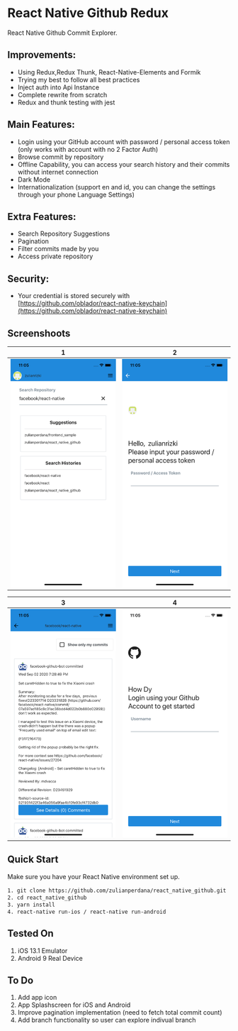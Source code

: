 #  React Native Github Redux

React Native Github Commit Explorer.

## Improvements:
 - Using Redux,Redux Thunk, React-Native-Elements and Formik
 - Trying my best to follow all best practices
 - Inject auth into Api Instance
 - Complete rewrite from scratch
 - Redux and thunk testing with jest

## Main Features:

- Login using your GitHub account with password / personal access token (only works with account with no 2 Factor Auth)
- Browse commit by repository
- Offline Capability, you can access your search history and their commits without internet connection
- Dark Mode 
- Internationalization (support en and id, you can change the settings through your phone Language Settings)

## Extra Features:

- Search Repository Suggestions
- Pagination
- Filter commits made by you
- Access private repository

## Security:

- Your credential is stored securely with [https://github.com/oblador/react-native-keychain](https://github.com/oblador/react-native-keychain)

## Screenshoots

1             |  2
:-------------------------:|:-------------------------:
![](https://raw.githubusercontent.com/zulianperdana/react_native_github_redux/master/screenshoots/ss6.png)  |  ![](https://raw.githubusercontent.com/zulianperdana/react_native_github_redux/master/screenshoots/ss7.png)

3             |  4
:-------------------------:|:-------------------------:
![](https://raw.githubusercontent.com/zulianperdana/react_native_github_redux/master/screenshoots/ss8.png)  |  ![](https://raw.githubusercontent.com/zulianperdana/react_native_github_redux/master/screenshoots/ss9.png)


## Quick Start

Make sure you have your React Native environment set up.
```
1. git clone https://github.com/zulianperdana/react_native_github.git
2. cd react_native_github
3. yarn install
4. react-native run-ios / react-native run-android
```

## Tested On

1. iOS 13.1 Emulator
2. Android 9 Real Device


## To Do

1. Add app icon
2. App Splashscreen for iOS and Android
5. Improve pagination implementation (need to fetch total commit count)
6. Add branch functionality so user can explore indivual branch
